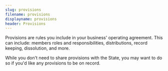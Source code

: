 ```yaml
---
slug: provisions
filename: provisions
displayname: provisions
header: Provisions
---
```


Provisions are rules you include in your business' operating agreement. This can include: members roles and responsibilities, distributions, record keeping, dissolution, and more.

While you don't need to share provisions with the State, you may want to do so if you'd like any provisions to be on record.
